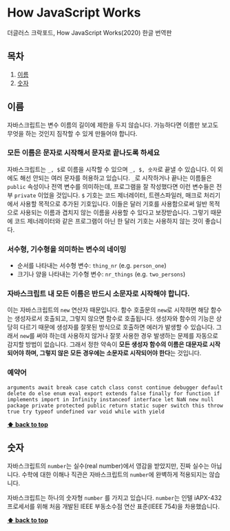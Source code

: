 # How JavaScript Works
더글러스 크락포드, How JavaScript Works(2020) 한글 번역판

## 목차

  1. [이름](#이름)
  2. [숫자](#숫자)

## 이름

자바스크립트는 변수 이름의 길이에 제한을 두지 않습니다. 가능하다면 이름만 보고도 무엇을 하는 것인지 짐작할 수 있게 만들어야 합니다.
### 모든 이름은 문자로 시작해서 문자로 끝나도록 하세요
자바스크립트는 `_, $`로 이름을 시작할 수 있으며  `_, $, 숫자`로 끝낼 수 있습니다.
이 외에도 해선 안되는 여러 문자를 허용하고 있습니다.
`_`로 시작하거나 끝나는 이름들은 `public` 속성이나 전역 변수를 의미하는데, 프로그램을 잘 작성했다면 이런 변수들은 전부 `private` 이었을 것입니다.
`$` 기호는 코드 제너레이터, 트렌스파일러, 매크로 처리기에서 사용할 목적으로 추가된 기호입니다. 이들은 달러 기호를 사용함으로써 일반 목적으로 사용되는 이름과 겹치지 않는 이름을 사용할 수 있다고 보장받습니다. 그렇기 때문에 코드 제너레이터와 같은 프로그램이 아닌 한 달러 기호는 사용하지 않는 것이 좋습니다.

### 서수형, 기수형을 의미하는 변수의 네이밍
* 순서를 나타내는 서수형 변수: `thing_nr` (e.g. `person_one`)
* 크기나 양을 나타내는 기수형 변수: `nr_things` (e.g. `two_persons`)

### 자바스크립트 내 모든 이름은 반드시 소문자로 시작해야 합니다.
이는 자바스크립트의 `new` 연산자 때문입니다. 함수 호출문의 `new`로 시작하면 해당 함수는 생성자로서 호출되고, 그렇지 않으면 함수로 호출됩니다.
생성자와 함수의 기능은 상당히 다르기 때문에 생성자를 잘못된 방식으로 호출하면 에러가 발생할 수 있습니다.
그래서 `new`를 써야 하는데 사용하지 않거나 잘못 사용한 경우 발생하는 문제를 자동으로 감지할 방법이 없습니다. 그래서 정한 약속이 **모든 생성자 함수의 이름은 대문자로 시작되어야 하며, 그렇지 않은 모든 경우에는 소문자로 시작되어야 한다**는 것입니다.

### 예약어

```
arguments await break case catch class const continue debugger default delete do else enum eval export extends false finally for function if implements import in Infinity instanceof interface let NaN new null package private protected public return static super switch this throw true try typeof undefined var void while with yield
```


**[⬆ back to top](#목차)**



## 숫자

자바스크립트의 `number`는 실수(real number)에서 영감을 받았지만, 진짜 실수는 아닙니다. 수학에 대한 이해나 직관은 자바스크립트의 `number`에 완벽하게 적용되지는 않습니다.

자바스크립트는 하나의 숫자형  `number` 를 가지고 있습니다. `number`는 인텔 iAPX-432 프로세서를 위해 처음 개발된 IEEE 부동소수점 연산 표준(IEEE 754)을 차용했습니다.



**[⬆ back to top](#목차)**


